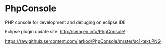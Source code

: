 # PhpConsole
PHP console for development and debuging on eclipse IDE

Eclipse plugin update site: http://semgen.info/PhpConsole/

https://raw.githubusercontent.com/jankod/PhpConsole/master/sc1-text.PNG